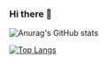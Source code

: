 ### Hi there 👋

![Anurag's GitHub stats](https://github-readme-repo.vercel.app/api?username=devbiel1&theme=midnight-purple&show_icons=true)

[![Top Langs](https://github-readme-stats.vercel.app/api/top-langs/?username=devbiel1&layout=compact&bg_color=000000&title_color=883EDE&text_color=883EDE&icon_color=9D7CD8&border_color=9D7CD8&border_radius=10)](https://github.com/devbiel1)
